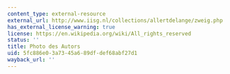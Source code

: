 ```yaml
---
content_type: external-resource
external_url: http://www.iisg.nl/collections/allertdelange/zweig.php
has_external_license_warning: true
license: https://en.wikipedia.org/wiki/All_rights_reserved
status: ''
title: Photo des Autors
uid: 5fc886e0-3a73-45a6-89df-def68abf27d1
wayback_url: ''
---
```

